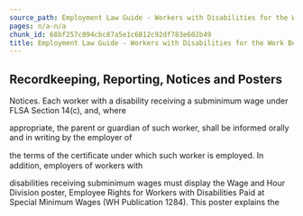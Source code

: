 ```yaml
---
source_path: Employment Law Guide - Workers with Disabilities for the Work Being Performed.md
pages: n/a-n/a
chunk_id: 68bf257c094cbc87a5e1c6812c92df783e602b49
title: Employment Law Guide - Workers with Disabilities for the Work Being Performed
---
```

## Recordkeeping, Reporting, Notices and Posters

Notices. Each worker with a disability receiving a subminimum wage under FLSA Section 14(c), and, where

appropriate, the parent or guardian of such worker, shall be informed orally and in writing by the employer of

the terms of the certiﬁcate under which such worker is employed. In addition, employers of workers with

disabilities receiving subminimum wages must display the Wage and Hour Division poster, Employee Rights for Workers with Disabilities Paid at Special Minimum Wages (WH Publication 1284). This poster explains the
